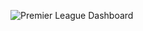![Premier League Dashboard](https://github.com/thisisgurpal/Premier-League-Analytics/assets/97416784/c3230ad4-0a0f-45b4-9b16-4f0c6fbeb79e)
